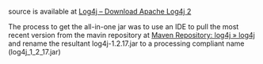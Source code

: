 source is available at [Log4j – Download Apache Log4j 2](https://logging.apache.org/log4j/2.x/download.html)

The process to get the all-in-one jar was to use an IDE to pull the most recent version from the mavin repository at [Maven Repository: log4j » log4j](https://mvnrepository.com/artifact/log4j/log4j) and rename the resultant log4j-1.2.17.jar to a processing compliant name (log4j_1_2_17.jar)
